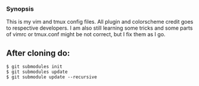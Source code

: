 ### Synopsis
This is my vim and tmux config files. All plugin and colorscheme credit goes to respective developers. I am also still learning some tricks and some parts of vimrc or tmux.conf might be not correct, but I fix them as I go.

## After cloning do:
```
$ git submodules init
$ git submodules update
$ git submodule update --recursive
```
